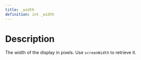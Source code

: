 ```yaml
---
title: _width
definition: int _width
---
```


# Description
The width of the display in pixels. Use `screenWidth` to retrieve it.
